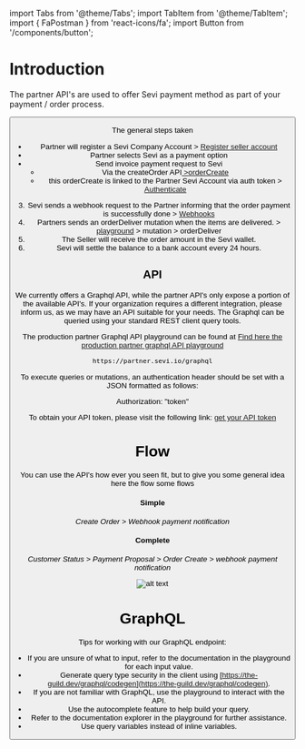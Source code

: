 import Tabs from '@theme/Tabs';
import TabItem from '@theme/TabItem';
import { FaPostman } from 'react-icons/fa';
import Button from '/components/button';

# Introduction

The partner API's are used to offer Sevi payment method as part of your payment / order process.

<Button />

The general steps taken


- Partner will register a Sevi Company Account > [Register seller account](https://docs.sevi.io/docs/seller/start)
- Partner selects Sevi as a payment option
- Send invoice payment request to Sevi
  - Via the createOrder API[ &gt;](https://docs.sevi.io/docs/developer/API/mutations/orderCreate)[orderCreate]([https://docs.sevi.io/docs/developer/API/mutations/orderCreate](https://docs.sevi.io/docs/developer/API/mutations/orderCreate))
  - this orderCreate is linked to the Partner Sevi Account via auth token > [Authenticate]([https://docs.sevi.io/docs/developer/authentication](https://docs.sevi.io/docs/developer/authentication))

3) Sevi sends a webhook request to the Partner informing that the order payment is successfully done > [Webhooks]([https://docs.sevi.io/docs/developer/webhook/intro](https://docs.sevi.io/docs/developer/webhook/intro))
4) Partners sends an orderDeliver mutation when the items are delivered. >  [playground]([https://partner.sevi.io/graphql](https://partner.sevi.io/graphql)) > mutation > orderDeliver
5) The Seller will receive the order amount in the Sevi wallet.
6) Sevi will settle the balance to a bank account every 24 hours.



## API

We currently offers a Graphql API, while the partner API's only expose a portion of the available API's. If your organization requires a different integration, please inform us, as we may have an API suitable for your needs. The Graphql can be queried using your standard REST client query tools.

The production partner Graphql API playground can be found at [Find here the production partner graphql API playground](https://partner.sevi.io/graphql)

```
https://partner.sevi.io/graphql
```

To execute queries or mutations, an authentication header should be set with a JSON formatted as follows:

Authorization: "token"

To obtain your API token, please visit the following link: [get your API token](/docs/developer/authentication)

# Flow

You can use the API's how ever you seen fit, but to give you some general idea here the flow some flows

<!-- [![1683877949551](/img/api/apiFlow.jpg)]() -->

#### Simple

*Create Order > Webhook payment notification*

#### Complete

*Customer Status > Payment Proposal > Order Create > webhook payment notification*

![alt text](/img/api/apiFlow.jpg "flow")

# GraphQL

Tips for working with our GraphQL endpoint:

* If you are unsure of what to input, refer to the documentation in the playground for each input value.
* Generate query type security in the client using [https://the-guild.dev/graphql/codegen](https://the-guild.dev/graphql/codegen).
* If you are not familiar with GraphQL, use the playground to interact with the API.
* Use the autocomplete feature to help build your query.
* Refer to the documentation explorer in the playground for further assistance.
* Use query variables instead of inline variables.

